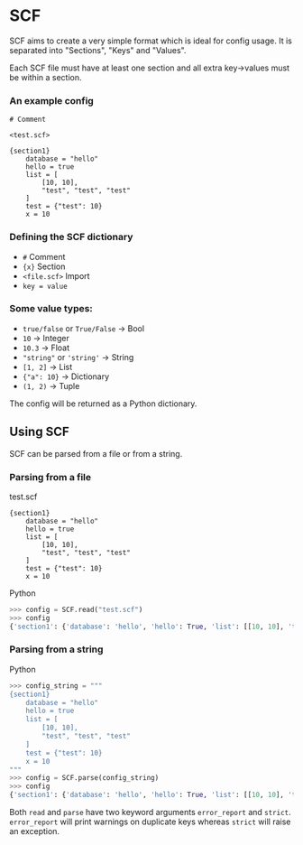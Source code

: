 # SCF

SCF aims to create a very simple format which is ideal for
config usage. It is separated into "Sections", "Keys" and "Values".

Each SCF file must have at least one section and all extra key->values must be
within a section. 

### An example config

```
# Comment

<test.scf>

{section1}
    database = "hello"
    hello = true
    list = [
        [10, 10],
        "test", "test", "test"
    ]
    test = {"test": 10}
    x = 10
 ```
    
### Defining the SCF dictionary
    
* `#` Comment
* `{x}` Section
* `<file.scf>` Import
* `key = value`


### Some value types:

* `true/false` or `True/False` -> Bool
* `10` -> Integer
* `10.3` -> Float
* `"string"` or `'string'` -> String
* `[1, 2]` -> List
* `{"a": 10}` -> Dictionary
* `(1, 2)` -> Tuple

The config will be returned as a Python dictionary.


## Using SCF


SCF can be parsed from a file or from a string.

### Parsing from a file
test.scf
```
{section1}
    database = "hello"
    hello = true
    list = [
        [10, 10],
        "test", "test", "test"
    ]
    test = {"test": 10}
    x = 10
```
Python
```python
>>> config = SCF.read("test.scf")
>>> config
{'section1': {'database': 'hello', 'hello': True, 'list': [[10, 10], 'test', 'test', 'test'], 'test': {'test': 10}, 'x': 10}}
```
### Parsing from a string
Python
```python
>>> config_string = """
{section1}
    database = "hello"
    hello = true
    list = [
        [10, 10],
        "test", "test", "test"
    ]
    test = {"test": 10}
    x = 10
"""
>>> config = SCF.parse(config_string)
>>> config
{'section1': {'database': 'hello', 'hello': True, 'list': [[10, 10], 'test', 'test', 'test'], 'test': {'test': 10}, 'x': 10}}
```


Both `read` and `parse` have two keyword arguments `error_report` and `strict`. `error_report` will print warnings on duplicate keys whereas `strict` will raise an exception. 


